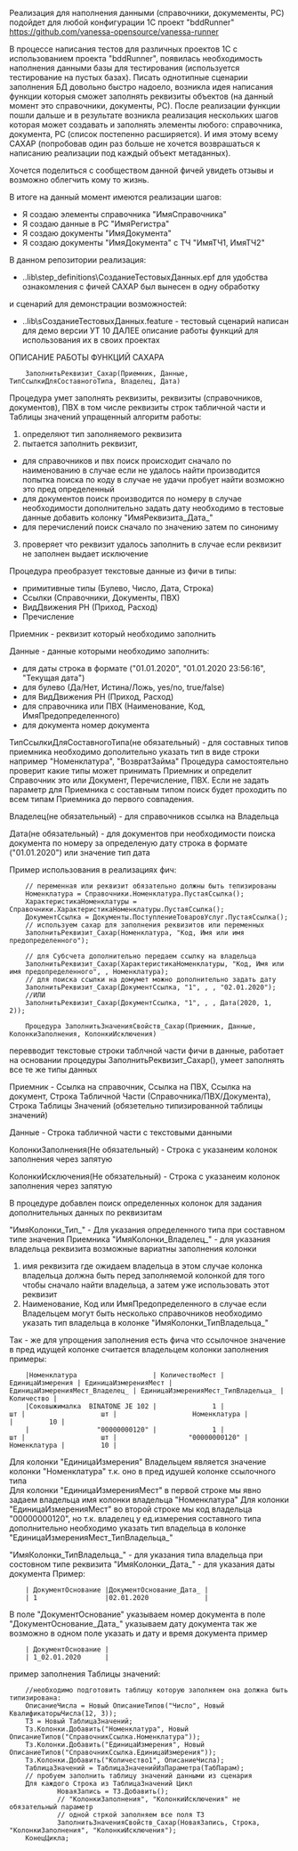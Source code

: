 Реализация для наполнения данными (справочники, докумементы, РС) подойдет для любой конфигурации 1С проект "bddRunner"
https://github.com/vanessa-opensource/vanessa-runner

В процессе написания тестов для различных проектов 1С с использованием проекта "bddRunner", появилась необходимость наполнения данными базы для тестирования 
(используется тестирование на пустых базах).
Писать однотипные сценарии заполнения БД довольно быстро надоело, возникла идея написания функции которыя сможет заполнять реквизиты объектов (на данный момент это справочники, документы, РС).
После реализации функции пошли дальше и в результате возникла реализация нескольких шагов которая может создавать и заполнять элементы любого: справочника, документа, РС (список постепенно расширяется).
И имя этому всему САХАР (попробовав один раз больше не хочется возврашаться к написанию реализации под каждый объект метаданных).

Хочется поделиться с сообществом данной фичей увидеть отзывы и возможно облегчить кому то жизнь.

В итоге на данный момент имеются реализации шагов:
- Я создаю элементы справочника "ИмяСправочника"
- Я создаю данные в РC "ИмяРегистра"
- Я создаю документы "ИмяДокумента"
- Я создаю документы "ИмяДокумента" с ТЧ "ИмяТЧ1, ИмяТЧ2"

В данном репозитории реализация: 
 * \..lib\step_definitions\СозданиеТестовыхДанных.epf
 для удобства ознакомления с фичей САХАР был вынесен в одну обработку

и сценарий для демонстрации возможностей:
 * \..lib\sСозданиеТестовыхДанных.feature - тестовый сценарий написан для демо версии УТ 10
ДАЛЕЕ описание работы функций для использования их в своих проектах

 ОПИСАНИЕ РАБОТЫ ФУНКЦИЙ САХАРА
 
        ЗаполнитьРеквизит_Сахар(Приемник, Данные, ТипСсылкиДляСоставногоТипа, Владелец, Дата)

Процедура умет заполнять реквизиты, реквизиты (справочников, документов), ПВХ в том числе реквизиты строк табличной части и Таблицы значений
 упращенный алгоритм работы:
 1) определяют тип заполняемого реквизита  
 2) пытается заполнить реквизит, 
   - для справочников и пвх поиск происходит сначало по наименованию в случае если не удалось найти производится попытка поиска по коду 
 в случае не удачи пробует найти возможно это пред определенный
   - для документов поиск производится по номеру в случае необходимости дополнительно задать дату необходимо в тестовые данные добавить колонку "ИмяРеквизита_Дата_"
   - для перечислений поиск сначало по значению затем по синониму
 3) проверяет что реквизит удалось заполнить в случае если реквизит не заполнен выдает исключение 
 
 Процедура преобразует текстовые данные из фичи в типы:
   - примитивные типы (Булево, Число, Дата, Строка)
   - Ссылки (Справочники, Документы, ПВХ) 
   - ВидДвижения РН (Приход, Расход) 
   - Пречисление
    
 Приемник - реквизит который необходимо заполнить

 Данные - данные которыми необходимо заполнить: 
   - для даты строка в формате ("01.01.2020", "01.01.2020 23:56:16", "Текущая дата")
   - для булево (Да/Нет, Истина/Ложь, yes/no, true/false)
   - для ВидДвижения РН (Приход, Расход)
   - для справочника или ПВХ (Наименование, Код, ИмяПредопределенного)
   - для документа номер документа

 ТипСсылкиДляСоставногоТипа(не обязательный) - для составных типов приемника необходимо дополительно указать тип в виде строки например "Номенклатура", "ВозвратЗайма" 
       Процедура самостоятельно проверит какие типы может принимать Приемник и определит Справочник это или Документ, Перечисление, ПВХ. 
       Если не задать параметр для Приемника с составным типом поиск будет проходить по всем типам Приемника до первого совпадения.
   
 Владелец(не обязательный) - для справочников ссылка на Владельца

 Дата(не обязательный) - для документов при необходимости поиска документа по номеру за определеную дату строка в формате ("01.01.2020") или значение тип дата 

 Пример использования в реализациях фич:

        // переменная или реквизит обязательно должны быть тепизированы
        Номенклатура = Справочники.Номенклатура.ПустаяСсылка();    
        ХарактеристикаНоменклатуры = Справочники.ХарактеристикаНоменклатуры.ПустаяСсылка();
        ДокументСсылка = Документы.ПоступлениеТоваровУслуг.ПустаяСсылка();
        // используем сахар для заполнения реквизитов или переменных
        ЗаполнитьРеквизит_Сахар(Номенклатура, "Код, Имя или имя предопределенного");

        // для Субсчета дополнительно передаем ссылку на владельца
        ЗаполнитьРеквизит_Сахар(ХарактеристикаНоменклатуры, "Код, Имя или имя предопределенного", , Номенклатура);
        // для поиска ссылки на домумет можно дополнительно задать дату
        ЗаполнитьРеквизит_Сахар(ДокументСсылка, "1", , , "02.01.2020"); 
        //ИЛИ
        ЗаполнитьРеквизит_Сахар(ДокументСсылка, "1", , , Дата(2020, 1, 2));
 
        Процедура ЗаполнитьЗначенияСвойств_Сахар(Приемник, Данные, КолонкиЗаполнения, КолонкиИсключения)
   
   перевводит текстовые строки таблчной части фичи в данные, работает на основании процедуры ЗаполнитьРеквизит_Сахар(), умеет заполнять все те же типы данных
   
   Приемник - Ссылка на справочник, Ссылка на ПВХ, Ссылка на документ, Строка Табличной Части (Справочника/ПВХ/Документа), 
   Строка Таблицы Значений (обязетельно типизированной таблицы значений)

   Данные - Строка табличной части с текстовыми данными    

   КолонкиЗаполнения(Не обязательный) - Строка с указанеим колонок заполнения через запятую

   КолонкиИсключения(Не обязательный) - Строка с указанеим колонок заполнения через запятую

   В процедуре добавлен поиск определенных колонок для задания дополнительных данных по реквизитам

   "ИмяКолонки_Тип_" - Для указания определенного типа при составном типе значения Приемника
   "ИмяКолонки_Владелец_" - для указания владельца реквизита 
   возможные вариатны заполнения колонки 
   1) имя реквизита где ожидаем владельца в этом случае колонка владельца должна быть перед заполняемой колонкой для того чтобы сначало найти владельца,
   	а затем уже использовать этот реквизит
   2) Наименование, Код или ИмяПредопределенного в случае если Владельцем могут быть несколько справочников необходимо указать тип владельца
   	в колонке "ИмяКолонки_ТипВладельца_"
  
  Так - же для упрощения заполнения есть фича что ссылочное значение в пред идущей колонке считается владельцем колонки заполнения примеры:

        |Номенклатура                   | КоличествоМест | ЕдиницаИзмерения | ЕдиницаИзмеренияМест | ЕдиницаИзмеренияМест_Владелец_ | ЕдиницаИзмеренияМест_ТипВладельца_ | Количество | 
        |Соковыжималка  BINATONE JE 102 |              1 |               шт |                   шт |                   Номенклатура |                                    |         10 |
        |                 "00000000120" |              1 |               шт |                   шт |                  "00000000120" |                       Номенклатура |         10 |
  
  Для колонки "ЕдиницаИзмерения" Владельцем является значение колонки "Номенклатура" т.к. оно в пред идушей колонке ссылочного типа    
  Для колонки "ЕдиницаИзмеренияМест" в первой строке мы явно задаем владельца имя колонки владельца "Номенклатура"
  Для колонки "ЕдиницаИзмеренияМест" во второй строке мы код владельца "00000000120", но т.к. владелец у ед.измерения составного типа дополнительно необходимо указать тип владельца в колонке "ЕдиницаИзмеренияМест_ТипВладельца_"

"ИмяКолонки_ТипВладельца_" - для указания типа владельца при состовном типе реквизита
"ИмяКолонки_Дата_" - для указания даты документа Пример:
        
        | ДокументОснование |ДокументОснование_Дата_ |
        | 1                 |02.01.2020              | 
        
 В поле "ДокументОснование" указываем номер документа в поле "ДокументОснование_Дата_" указываем дату документа
  так же возможно в одном поле указать и дату и время документа пример

        | ДокументОснование |
        | 1_02.01.2020      |
 
 пример заполнения Таблицы значений:
 
        //необходимо подготовить таблицу которую заполняем она должна быть типизирована:
        ОписаниеЧисла = Новый ОписаниеТипов("Число", Новый КвалификаторыЧисла(12, 3));		
        ТЗ = Новый ТаблицаЗначений;
        Тз.Колонки.Добавить("Номенклатура", Новый ОписаниеТипов("СправочникСсылка.Номенклатура"));
        Тз.Колонки.Добавить("ЕдиницаИзмерения", Новый ОписаниеТипов("СправочникСсылка.ЕдиницаИзмерения"));
        Тз.Колонки.Добавить("Количество1", ОписаниеЧисла);
        ТаблицаЗначений = ТаблицаЗначенийИзПараметра(ТабПарам);
        // пробуем заполнить таблицу значений данными из сценария
        Для каждого Строка из ТаблицаЗначений Цикл
                НоваяЗапись = ТЗ.Добавить();
                // "КолонкиЗаполнения", "КолонкиИсключения" не обязательный параметр
                // одной стркой заполняем все поля ТЗ 
                ЗаполнитьЗначенияСвойств_Сахар(НоваяЗапись, Строка, "КолонкиЗаполнения", "КолонкиИсключения");
        КонецЦикла;
